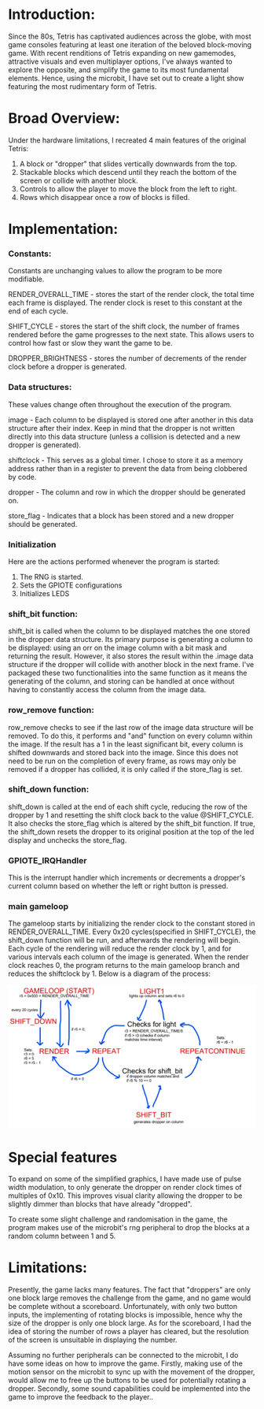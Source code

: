 # Introduction:

Since the 80s, Tetris has captivated audiences across the globe, with most game consoles featuring at least one iteration of the beloved block-moving game. With recent renditions of Tetris expanding on new gamemodes, attractive visuals and even multiplayer options, I've always wanted to explore the opposite, and simplify the game to its most fundamental elements. Hence, using the microbit, I have set out to create a light show featuring the most rudimentary form of Tetris.

# Broad Overview:

Under the hardware limitations, I recreated 4 main features of the original Tetris:

1) A block or "dropper" that slides vertically downwards from the top.
2) Stackable blocks which descend until they reach the bottom of the screen or collide with another block.
3) Controls to allow the player to move the block from the left to right.
4) Rows which disappear once a row of blocks is filled.

# Implementation:

### Constants:

Constants are unchanging values to allow the program to be more modifiable.

RENDER_OVERALL_TIME - stores the start of the render clock, the total time each frame is displayed. The render clock is reset to this constant at the end of each cycle. 

SHIFT_CYCLE - stores the start of the shift clock, the number of frames rendered before the game progresses to the next state. This allows users to control how fast or slow they want the game to be.

DROPPER_BRIGHTNESS - stores the number of decrements of the render clock before a dropper is generated. 

### Data structures:

These values change often throughout the execution of the program.

image - Each column to be displayed is stored one after another in this data structure after their index. Keep in mind that the dropper is not written directly into this data structure (unless a collision is detected and a new dropper is generated).

shiftclock - This serves as a global timer. I chose to store it as a memory address rather than in a register to prevent the data from being clobbered by code. 

dropper - The column and row in which the dropper should be generated on.

store_flag - Indicates that a block has been stored and a new dropper should be generated.

### Initialization

Here are the actions performed whenever the program is started:

1) The RNG is started. 
2) Sets the GPIOTE configurations 
5) Initializes LEDS

### shift_bit function:

shift_bit is called when the column to be displayed matches the one stored in the dropper data structure. Its primary purpose is generating a column to be displayed: using an orr on the image column with a bit mask and returning the result. However, it also stores the result within the .image data structure if the dropper will collide with another block in the next frame. I've packaged these two functionalities into the same function as it means the generating of the column, and storing can be handled at once without having to constantly access the column from the image data.

### row_remove function:

row_remove checks to see if the last row of the image data structure will be removed. To do this, it performs and "and" function on every column within the image. If the result has a 1 in the least significant bit, every column is shifted downwards and stored back into the image. Since this does not need to be run on the completion of every frame, as rows may only be removed if a dropper has collided, it is only called if the store_flag is set.

### shift_down function:

shift_down is called at the end of each shift cycle, reducing the row of the dropper by 1 and resetting the shift clock back to the value @SHIFT_CYCLE. It also checks the store_flag which is altered by the shift_bit function. If true, the shift_down resets the dropper to its original position at the top of the led display and unchecks the store_flag. 

### GPIOTE_IRQHandler

This is the interrupt handler which increments or decrements a dropper's current column based on whether the left or right button is pressed.

### main gameloop

The gameloop starts by initializing the render clock to the constant stored in RENDER_OVERALL_TIME. Every 0x20 cycles(specified in SHIFT_CYCLE), the shift_down function will be run, and afterwards the rendering will begin. Each cycle of the rendering will reduce the render clock by 1, and for various intervals each column of the image is generated. When the render clock reaches 0, the program returns to the main gameloop branch and reduces the shiftclock by 1. Below is a diagram of the process:

![rendering loop](assets/RENDERING_LOOP.PNG)

# Special features

To expand on some of the simplified graphics, I have made use of pulse width modulation, to only generate the dropper on render clock times of multiples of 0x10. This improves visual clarity allowing the dropper to be slightly dimmer than blocks that have already "dropped".

To create some slight challenge and randomisation in the game, the program makes use of the microbit's rng peripheral to drop the blocks at a random column between 1 and 5.



# Limitations:

Presently, the game lacks many features. The fact that "droppers" are only one block large removes the challenge from the game, and no game would be complete without a scoreboard. Unfortunately, with only two button inputs, the implementing of rotating blocks is impossible, hence why the size of the dropper is only one block large. As for the scoreboard, I had the idea of storing the number of rows a player has cleared, but the resolution of the screen is unsuitable in displaying the number. 

Assuming no further peripherals can be connected to the microbit, I do have some ideas on how to improve the game. Firstly, making use of the motion sensor on the microbit to sync up with the movement of the dropper, would allow me to free up the buttons to be used for potentially rotating a dropper. Secondly, some sound capabilities could be implemented into the game to improve the feedback to the player..


